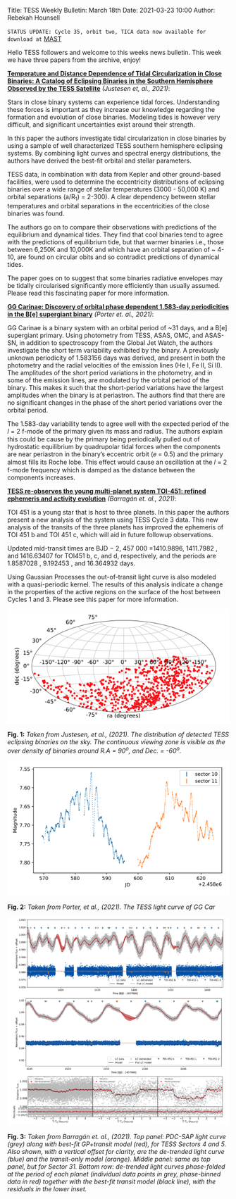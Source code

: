 Title: TESS Weekly Bulletin: March 18th 
Date: 2021-03-23 10:00
Author: Rebekah Hounsell

`STATUS UPDATE: Cycle 35, orbit two, TICA data now available for download at` [MAST](https://archive.stsci.edu/hlsp/tica)

Hello TESS followers and welcome to this weeks news bulletin. This week we have three papers from the archive, enjoy!

**[Temperature and Distance Dependence of Tidal Circularization in Close Binaries: A Catalog of Eclipsing Binaries in the Southern Hemisphere Observed by the TESS Satellite](https://arxiv.org/abs/2103.09216)** *(Justesen et, al., 2021)*:

Stars in close binary systems can experience tidal forces. Understanding these forces is important as they increase our knowledge regarding  the formation and evolution of close binaries. Modeling tides is however very difficult, and significant uncertainties exist around their strength.

In this paper the authors investigate tidal circularization in close binaries by using a sample of well characterized TESS southern hemisphere eclipsing systems. By combining light curves and spectral energy distributions, the authors have derived the best-fit orbital and stellar parameters.

TESS data, in combination with data from Kepler and other ground-based facilities, were used to determine the eccentricity distributions of eclipsing binaries over a wide range of stellar temperatures (3000 - 50,000 K) and orbital separations (a/R<sub>1</sub>) = 2-300). A clear dependency between stellar temperatures and orbital separations in the eccentricities of the close binaries was found.

The authors go on to compare their observations with predictions of the equilibrium and dynamical tides. They find that cool binaries tend to agree with the predictions of equilibrium tide, but that warmer binaries i.e., those between 6,250K and 10,000K and which have an orbital separation of ~ 4-10, are found on circular obits and so contradict predictions of dynamical tides.

The paper goes on to suggest that some binaries radiative envelopes may be tidally circularised significantly more efficiently than usually assumed. Please read this fascinating paper for more information.


**[GG Carinae: Discovery of orbital phase dependent 1.583-day periodicities in the B[e] supergiant binary](https://arxiv.org/abs/2103.09725)** *(Porter et. al., 2021)*:

GG Carinae is a binary system with an  orbital period of ~31 days, and a B[e] supergiant primary. Using photometry from TESS, ASAS, OMC, and ASAS-SN, in addition to spectroscopy from the Global Jet Watch, the authors investigate the short term variability exhibited by the binary. 
A previously unknown periodicity of 1.583156 days was derived, and present in both the photometry and the radial velocities of the emission lines (He I, Fe II, Si II). The amplitudes of the short period variations in the photometry, and in some of the emission lines, are modulated by the orbital period of the binary. This makes it such that the short-period variations have the largest amplitudes when the binary is at periastron. The authors find that there are no significant changes in the phase of the short period variations over the orbital period. 

The 1.583-day variability tends to agree well with the expected period of the 𝑙 = 2 f-mode of the primary given its mass and radius. The authors explain this could be cause by the primary being periodically pulled out of hydrostatic equilibrium by quadrupolar tidal forces when the components are near periastron in the binary’s eccentric orbit (𝑒 = 0.5) and the primary almost fills its Roche lobe. This effect would cause an oscillation at the 𝑙 = 2 f-mode frequency which is damped as the distance between the components increases.

**[TESS re-observes the young multi-planet system TOI-451: refined ephemeris and activity evolution](https://arxiv.org/abs/2103.09746)** *(Barragán et. al., 2021)*:

TOI 451 is a young star that is host to three planets. In this paper the authors present a new analysis of the system using TESS Cycle 3 data. This new analysis of the transits of the three planets has improved the ephemeris of TOI 451 b and TOI 451 c, which will aid in future followup observations. 

Updated mid-transit times are BJD − 2, 457 000 =1410.9896, 1411.7982 , and 1416.63407 for TOI451 b, c, and d, respectively, and the periods are 1.8587028 , 9.192453 , and 16.364932 days. 

Using Gaussian Processes the out-of-transit light curve is also modeled with a quasi-periodic kernel. The results of this analysis indicate a change in the properties of the active regions on the surface of the host between Cycles 1 and 3. Please see this paper for more information.

![Justesen](images/news/Justesen_2021.png)

**Fig. 1:** *Taken from Justesen, et al., (2021). The distribution of detected TESS eclipsing binaries on the sky. The continuous viewing zone is visible as the over density of binaries around R.A = 90<sup>o</sup>, and Dec. = -60<sup>o</sup>.*

![Porter](images/news/Porter_2021.png)

**Fig. 2:** *Taken from Porter, et al., (2021). The TESS light curve of GG Car*

![Barragan](images/news/Barragan_2021.png)

**Fig. 3:** *Taken from Barragán et. al., (2021). Top panel: PDC-SAP light curve (grey) along with best-fit GP+transit model (red), for TESS Sectors 4 and 5. Also shown, with a vertical offset for clarity, are the de-trended light curve (blue) and the transit-only model (orange). Middle panel: same as top panel, but for Sector 31. Bottom row: de-trended light curves phase-folded at the period of each planet (individual data points in grey, phase-binned data in red) together with the best-fit transit model (black line), with the residuals in the lower inset.*